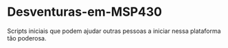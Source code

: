 # Desventuras-em-MSP430
Scripts iniciais que podem ajudar outras pessoas a iniciar nessa plataforma tão poderosa.
